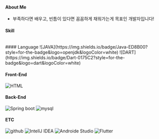 
#### About Me

- 부족하다면 배우고, 빈틈이 있다면 꼼꼼하게 채워가는게 목표인 개발자입니다!

#### Skill
<br>
#### Language
![JAVA](https://img.shields.io/badge/Java-ED8B00?style=for-the-badge&logo=openjdk&logoColor=white)
![DART](https://img.shields.io/badge/Dart-0175C2?style=for-the-badge&logo=dart&logoColor=white)


#### Front-End 
![HTML](https://img.shields.io/badge/HTML-239120?style=for-the-badge&logo=html5&logoColor=white)

#### Back-End
![Spring boot](https://img.shields.io/badge/Spring-6DB33F?style=for-the-badge&logo=spring&logoColor=white)
![mysql](https://img.shields.io/badge/MySQL-00000F?style=for-the-badge&logo=mysql&logoColor=white)

#### ETC
![github](https://img.shields.io/badge/GitHub-100000?style=for-the-badge&logo=github&logoColor=white)
![IntellJ IDEA](https://img.shields.io/badge/IntelliJ_IDEA-000000.svg?style=for-the-badge&logo=intellij-idea&logoColor=white)
![Androide Studio](https://img.shields.io/badge/Android_Studio-3DDC84?style=for-the-badge&logo=android-studio&logoColor=white)
![Flutter](https://img.shields.io/badge/Flutter-02569B?style=for-the-badge&logo=flutter&logoColor=white)
